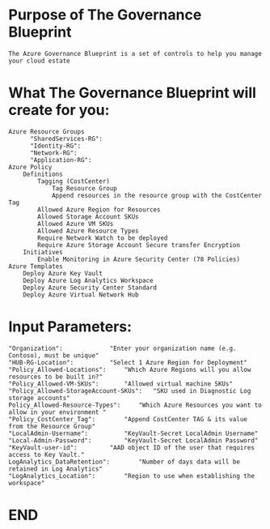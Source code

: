 
**Purpose of The Governance Blueprint**
============================
	The Azure Governance Blueprint is a set of controls to help you manage your cloud estate

		
**What The Governance Blueprint will create for you:**
============================
	Azure Resource Groups
		  "SharedServices-RG": 
		  "Identity-RG": 
		  "Network-RG": 
		  "Application-RG": 
	Azure Policy
		Definitions
			Tagging (CostCenter)
				Tag Resource Group
				Append resources in the resource group with the CostCenter Tag
			Allowed Azure Region for Resources
			Allowed Storage Account SKUs
			Allowed Azure VM SKUs	
			Allowed Azure Resource Types
			Require Network Watch to be deployed 
			Require Azure Storage Account Secure transfer Encryption
		Initiatives
			Enable Monitoring in Azure Security Center (78 Policies)			
	Azure Templates
		Deploy Azure Key Vault 
		Deploy Azure Log Analytics Workspace
		Deploy Azure Security Center Standard
		Deploy Azure Virtual Network Hub

			
**Input Parameters:**
============================
	"Organization":				"Enter your organization name (e.g. Contoso), must be unique"
	"HUB-RG-Location":			"Select 1 Azure Region for Deployment"
	"Policy_Allowed-Locations":		"Which Azure Regions will you allow resources to be built in?"
	"Policy_Allowed-VM-SKUs":		"Allowed virtual machine SKUs"
	"Policy_Allowed-StorageAccount-SKUs":	"SKU used in Diagnostic Log storage accounts"
	Policy_Allowed-Resource-Types":		"Which Azure Resources you want to allow in your environment "
	"Policy_CostCenter_Tag":		"Append CostCenter TAG & its value from the Resource Group"
	"LocalAdmin-Username":			"KeyVault-Secret LocalAdmin Username"
	"Local-Admin-Password":			"KeyVault-Secret LocalAdmin Password"
	"KeyVault-user-id":			"AAD object ID of the user that requires access to Key Vault."
	LogAnalytics_DataRetention":		"Number of days data will be retained in Log Analytics"
	"LogAnalytics_Location":		"Region to use when establishing the workspace"


**END**
============================
